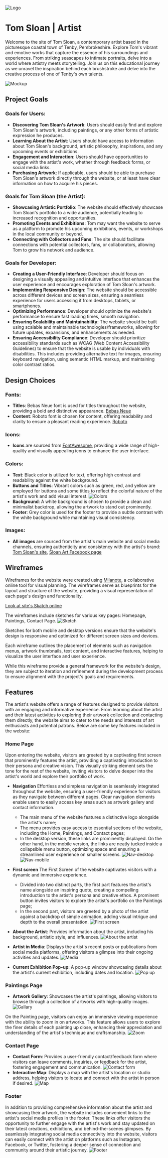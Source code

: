 ![Logo](https://tom-sloan-artist.s3.eu-west-1.amazonaws.com/sloan-logo-mini.png)

# Tom Sloan | Artist

Welcome to the site of Tom Sloan, a contemporary artist based in the picturesque coastal town of Tenby, Pembrokeshire. Explore Tom's vibrant and emotive works that capture the essence of his surroundings and experiences. From striking seascapes to intimate portraits, delve into a world where artistry meets storytelling. Join us on this educational journey as we unravel the inspiration behind each brushstroke and delve into the creative process of one of Tenby's own talents.

![Mockup](https://tom-sloan-artist.s3.eu-west-1.amazonaws.com/mockup.png)

## Project Goals

### Goals for Users:
- **Discovering Tom Sloan's Artwork**: Users should easily find and explore Tom Sloan's artwork, including paintings, or any other forms of artistic expression he produces.
- **Learning About the Artist**: Users should have access to information about Tom Sloan's background, artistic philosophy, inspirations, and any upcoming events or exhibitions.
- **Engagement and Interaction**: Users should have opportunities to engage with the artist's work, whether through  feedback forms, or social media links.
- **Purchasing Artwork**: If applicable, users should be able to purchase Tom Sloan's artwork directly through the website, or at least have clear information on how to acquire his pieces.

### Goals for Tom Sloan (the Artist):
- **Showcasing Artistic Portfolio**: The website should effectively showcase Tom Sloan's portfolio to a wide audience, potentially leading to increased recognition and opportunities.
- **Promoting Events and Exhibitions**: Tom may want the website to serve as a platform to promote his upcoming exhibitions, events, or workshops in the local community or beyond.
- **Connecting with Collectors and Fans**: The site should facilitate connections with potential collectors, fans, or collaborators, allowing Tom to grow his network and audience.

### Goals for Developer:
- **Creating a User-Friendly Interface**: Developer should focus on designing a visually appealing and intuitive interface that enhances the user experience and encourages exploration of Tom Sloan's artwork.
- **Implementing Responsive Design**: The website should be accessible across different devices and screen sizes, ensuring a seamless experience for users accessing it from desktops, tablets, or smartphones.
- **Optimizing Performance**: Developer should optimize the website's performance to ensure fast loading times, smooth navigation.
- **Ensuring Scalability and Maintainability**: The website should be built using scalable and maintainable technologies/frameworks, allowing for future updates, expansions, and enhancements as needed.
- **Ensuring Accessibility Compliance**: Developer should prioritize accessibility standards such as WCAG (Web Content Accessibility Guidelines) to ensure that the website is usable by individuals with disabilities. This includes providing alternative text for images, ensuring keyboard navigation, using semantic HTML markup, and maintaining color contrast ratios.

## Design Choices
### Fonts:
- **Titles**: Bebas Neue font is used for titles throughout the website, providing a bold and distinctive appearance. [Bebas Neue](https://fonts.google.com/specimen/Bebas+Neue?query=bebas)
- **Content**: Roboto font is chosen for content, offering readability and clarity to ensure a pleasant reading experience. [Roboto](https://fonts.google.com/specimen/Roboto)
### Icons:
- **Icons** are sourced from [FontAwesome](https://fontawesome.com/), providing a wide range of high-quality and visually appealing icons to enhance the user interface.
### Colors:
- **Text**: Black color is utilized for text, offering high contrast and readability against the white background.
- **Buttons and Titles**: Vibrant colors such as green, red, and yellow are employed for buttons and some titles to reflect the colorful nature of the artist's work and add visual interest.
![Colors](https://tom-sloan-artist.s3.eu-west-1.amazonaws.com/colors.png)
- **Background**: A white background is chosen to provide a clean and minimalist backdrop, allowing the artwork to stand out prominently.
- **Footer**: Grey color is used for the footer to provide a subtle contrast with the white background while maintaining visual consistency.
### Images:
- **All images** are sourced from the artist's main website and social media channels, ensuring authenticity and consistency with the artist's brand: [Tom Sloan's site](https://sloanart.co.uk/), [Sloan Art Facebook page](https://www.facebook.com/tomsloanartist/)

## Wireframes
Wireframes for the website were created using [Milanote](https://milanote.com/), a collaborative online tool for visual planning. The wireframes serve as blueprints for the layout and structure of the website, providing a visual representation of each page's design and functionality.

[Look at site's Skatch online ](https://app.milanote.com/1RAXbO1GwkR38a?p=bN3hzNhx6WC)

The wireframes include sketches for various key pages: Homepage, Paintings, Contact Page. 
![Sketch](https://tom-sloan-artist.s3.eu-west-1.amazonaws.com/canvas.png)

Sketches for both mobile and desktop versions ensure that the website's design is responsive and optimized for different screen sizes and devices.

Each wireframe outlines the placement of elements such as navigation menus, artwork thumbnails, text content, and interactive features, helping to visualize the user interface and user experience.

While this wireframe provide a general framework for the website's design, they are subject to iteration and refinement during the development process to ensure alignment with the project's goals and requirements.

## Features
The artist's website offers a range of features designed to provide visitors with an engaging and informative experience. From learning about the artist and their latest activities to exploring their artwork collection and contacting them directly, the website aims to cater to the needs and interests of art enthusiasts and potential patrons. Below are some key features included in the website:

### Home Page
Upon entering the website, visitors are greeted by a captivating first screen that prominently features the artist, providing a captivating introduction to their persona and creative vision. This visually striking element sets the tone for the rest of the website, inviting visitors to delve deeper into the artist's world and explore their portfolio of work.

- **Navigation** 
Effortless and simpless navigation is seamlessly integrated throughout the website, ensuring a user-friendly experience for visitors as they navigate between different pages. Clear navigation elements enable users to easily access key areas such as artwork gallery and contact information.
  - The main menu of the website features a distinctive logo alongside the artist's name;
  - The menu provides easy access to essential sections of the website, including the Home, Paintings, and Contact pages;
  - In the desktop version, these links are prominently displayed. On the other hand, in the mobile version, the links are neatly tucked inside a collapsible menu button, optimizing space and ensuring a streamlined user experience on smaller screens. 
![Nav-desktop](https://tom-sloan-artist.s3.eu-west-1.amazonaws.com/nav-desktop.png)
![Nav-mobile](https://tom-sloan-artist.s3.eu-west-1.amazonaws.com/nav-mobile.png)

- **First screen** 
The First Screen of the website captivates visitors with a dynamic and immersive experience. 
  - Divided into two distinct parts, the first part features the artist's name alongside an inspiring quote, creating a compelling introduction to the artist's persona and creative ethos. A prominent button invites visitors to explore the artist's portfolio on the Paintings page;
  -  In the second part, visitors are greeted by a  photo of the artist against a backdrop of simple animation, adding visual intrigue and depth to the overall presentation.
![First screen](https://tom-sloan-artist.s3.eu-west-1.amazonaws.com/first+screen.png)

- **About the Artist**: Provides information about the artist, including his background, artistic style, and influences.
![About the artist](https://tom-sloan-artist.s3.eu-west-1.amazonaws.com/about+artist.png)
- **Artist in Media**: Displays the artist's recent posts or publications from social media platforms, offering visitors a glimpse into their ongoing activities and updates.
![Media](https://tom-sloan-artist.s3.eu-west-1.amazonaws.com/artist+in+media.png)
- **Current Exhibition Pop-up**: A pop-up window showcasing details about the artist's current exhibition, including dates and location.
![Pop up](https://tom-sloan-artist.s3.eu-west-1.amazonaws.com/pop+up.png)

### Paintings Page
- **Artwork Gallery**: Showcases the artist's paintings, allowing visitors to browse through a collection of artworks with high-quality images.
![Gallary](https://tom-sloan-artist.s3.eu-west-1.amazonaws.com/paintings.png)

On the Painting page, visitors can enjoy an immersive viewing experience with the ability to zoom in on artworks. This feature allows users to explore the finer details of each painting up close, enhancing their appreciation and understanding of the artist's technique and craftsmanship.
![Zoom](https://tom-sloan-artist.s3.eu-west-1.amazonaws.com/zoom.png)

### Contact Page
- **Contact Form**: Provides a user-friendly contact/feedback form where visitors can leave comments, inquiries, or feedback for the artist, fostering engagement and communication.
![Contact form](https://tom-sloan-artist.s3.eu-west-1.amazonaws.com/contact+form.png)
- **Interactive Map**: Displays a map with the artist's location or studio address, helping visitors to locate and connect with the artist in person if desired.
![Map](https://tom-sloan-artist.s3.eu-west-1.amazonaws.com/map.png)

### Footer
In addition to providing comprehensive information about the artist and showcasing their artwork, the website includes convenient links to the artist's social media profiles in the footer. These links offer visitors the opportunity to further engage with the artist's work and stay updated on their latest creations, exhibitions, and behind-the-scenes glimpses. By seamlessly integrating social media connectivity into the website, visitors can easily connect with the artist on platforms such as Instagram, Facebook, or Twitter, fostering a deeper sense of connection and community around their artistic journey.
![Footer](https://tom-sloan-artist.s3.eu-west-1.amazonaws.com/footer.png)
